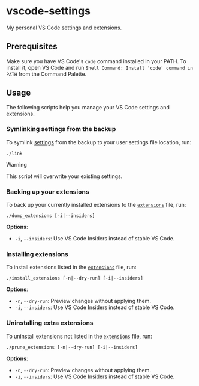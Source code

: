 # vscode-settings

My personal VS Code settings and extensions.

## Prerequisites

Make sure you have VS Code's `code` command installed in your PATH. To install it, open VS Code and run `Shell Command: Install 'code' command in PATH` from the Command Palette.

## Usage

The following scripts help you manage your VS Code settings and extensions.

### Symlinking settings from the backup

To symlink [settings](./settings/) from the backup to your user settings file location, run:

```shell
./link
```

> [!WARNING]
> This script will overwrite your existing settings.

### Backing up your extensions

To back up your currently installed extensions to the [`extensions`](./extensions) file, run:

```shell
./dump_extensions [-i|--insiders]
```

**Options**:

- `-i`, `--insiders`: Use VS Code Insiders instead of stable VS Code.

### Installing extensions

To install extensions listed in the [`extensions`](./extensions) file, run:

```shell
./install_extensions [-n|--dry-run] [-i|--insiders]
```

**Options**:

- `-n`, `--dry-run`: Preview changes without applying them.
- `-i`, `--insiders`: Use VS Code Insiders instead of stable VS Code.

### Uninstalling extra extensions

To uninstall extensions not listed in the [`extensions`](./extensions) file, run:

```shell
./prune_extensions [-n|--dry-run] [-i|--insiders]
```

**Options**:

- `-n`, `--dry-run`: Preview changes without applying them.
- `-i`, `--insiders`: Use VS Code Insiders instead of stable VS Code.
